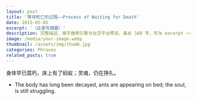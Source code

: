 ```yaml
---
layout: post
title: '等待死亡的过程——Process of Waiting for Death'
date: 2015-05-05
excerpt: '（这里写摘要）'
description: 完整描述，用于搜索引擎与社交平台预览，最长 160 字，可与 excerpt 一致
image: /media/your-image.webp
thumbnail: /assets/img/thumb.jpg
categories: Phrases
related_posts: true
---
```


身体早已腐朽，床上有了蚂蚁；灵魂，仍在挣扎。

- The body has long been decayed, ants are appearing on bed; the soul, is still struggling.